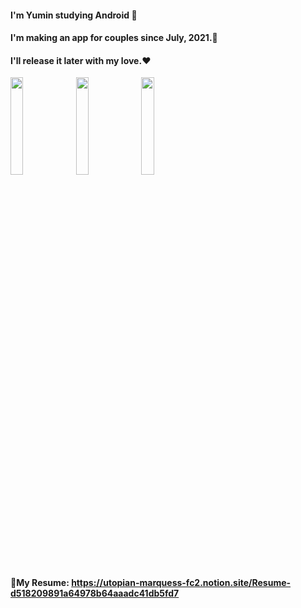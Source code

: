 #### I'm Yumin studying Android 📱
#### I'm making an app for couples since July, 2021.👫 
#### I'll release it later with my love.❤️

 <img src="https://user-images.githubusercontent.com/49779139/145021705-2b7fa7a0-f8ba-4c8f-ad6b-4431a03c91f3.png" width="20%" height="20%" /> <img src="https://user-images.githubusercontent.com/49779139/145021706-95c37e06-ceb4-4d3d-97a4-9ac44dbea6df.png" width="20%" height="20%" /> <img src="https://user-images.githubusercontent.com/49779139/145021695-62da54b0-9dab-4dcd-b716-aabf6392e05f.png" width="20%" height="20%" />

#### 📝My Resume: https://utopian-marquess-fc2.notion.site/Resume-d518209891a64978b64aaadc41db5fd7
